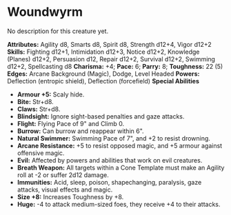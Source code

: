 # Woundwyrm

No description for this creature yet.

**Attributes:** Agility d8, Smarts d8, Spirit d8, Strength d12+4, Vigor
d12+2
**Skills:** Fighting d12+1, Intimidation d12+3, Notice d12+2, Knowledge
(Planes) d12+2, Persuasion d12, Repair d12+2, Survival d12+2, Swimming
d12+2, Spellcasting d8
**Charisma:** +4; **Pace:** 6; **Parry:** 8; **Toughness:** 22 (5)
**Edges:** Arcane Background (Magic), Dodge, Level Headed
**Powers:** Deflection (entropic shield), Deflection (forcefield)
**Special Abilities**

- **Armour +5:** Scaly hide.
- **Bite:** Str+d8.
- **Claws:** Str+d8.
- **Blindsight:** Ignore sight-based penalties and gaze attacks.
- **Flight:** Flying Pace of 9" and Climb 0.
- **Burrow:** Can burrow and reappear within 6".
- **Natural Swimmer:** Swimming Pace of 7", and +2 to resist drowning.
- **Arcane Resistance:** +5 to resist opposed magic, and +5 armour
against offensive magic.
- **Evil:** Affected by powers and abilities that work on evil
creatures.
- **Breath Weapon:** All targets within a Cone Template must make an
Agility roll at -2 or suffer 2d12 damage.
- **Immunities:** Acid, sleep, poison, shapechanging, paralysis, gaze
attacks, visual effects and magic.
- **Size +8:** Increases Toughness by +8.
- **Huge:** -4 to attack medium-sized foes, they receive +4 to their
attacks.
